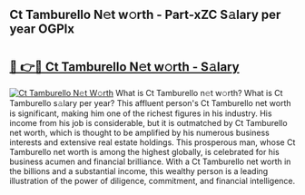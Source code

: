 ## Ct Tamburello N𝚎t w𝚘rth - Part-xZC S𝚊lary per year OGPlx

# <h2><a href="http://gc4ocp.nevu.top/?p=Ct+Tamburello">🔗 👉🔴 Ct Tamburello N𝚎t w𝚘rth - S𝚊lary</a></h2>

[![Ct Tamburello N𝚎t W𝚘rth](https://i.imgur.com/Oavwk0R.jpeg)](http://gc4ocp.nevu.top/?p=Ct+Tamburello)
What is Ct Tamburello n𝚎t w𝚘rth? What is Ct Tamburello s𝚊lary per year?
This affluent person's Ct Tamburello net worth is significant, making him one of the richest figures in his industry. His income from his job is considerable, but it is outmatched by Ct Tamburello net worth, which is thought to be amplified by his numerous business interests and extensive real estate holdings. This prosperous man, whose Ct Tamburello net worth is among the highest globally, is celebrated for his business acumen and financial brilliance. With a Ct Tamburello net worth in the billions and a substantial income, this wealthy person is a leading illustration of the power of diligence, commitment, and financial intelligence.
